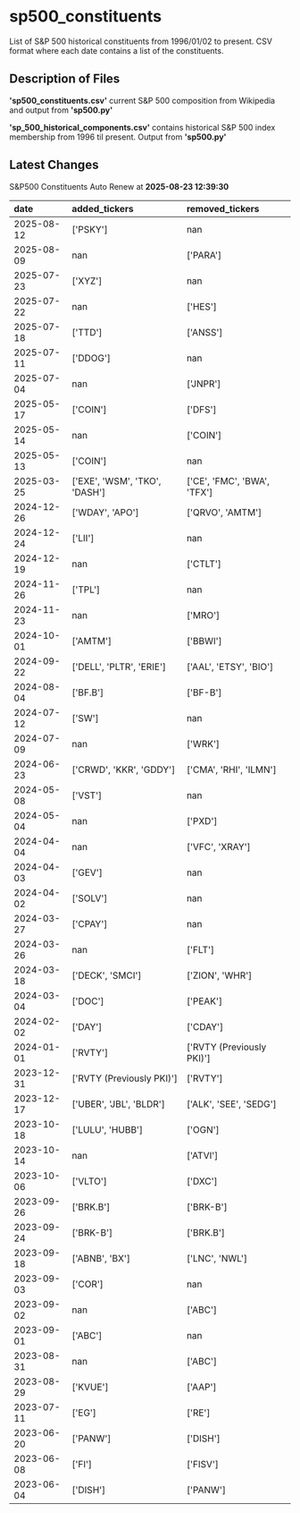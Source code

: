 # sp500_constituents
List of S&amp;P 500 historical constituents from 1996/01/02 to present. CSV format where each date contains a list of the constituents.

## Description of Files

**'sp500_constituents.csv'** current S&P 500 composition from Wikipedia and output from **'sp500.py'**

**'sp_500_historical_components.csv'**  contains historical S&P 500 index membership from 1996 til present. Output from **'sp500.py'**

## Latest Changes
S&P500 Constituents Auto Renew at **2025-08-23 12:39:30**

| date       | added_tickers                 | removed_tickers             |
|:-----------|:------------------------------|:----------------------------|
| 2025-08-12 | ['PSKY']                      | nan                         |
| 2025-08-09 | nan                           | ['PARA']                    |
| 2025-07-23 | ['XYZ']                       | nan                         |
| 2025-07-22 | nan                           | ['HES']                     |
| 2025-07-18 | ['TTD']                       | ['ANSS']                    |
| 2025-07-11 | ['DDOG']                      | nan                         |
| 2025-07-04 | nan                           | ['JNPR']                    |
| 2025-05-17 | ['COIN']                      | ['DFS']                     |
| 2025-05-14 | nan                           | ['COIN']                    |
| 2025-05-13 | ['COIN']                      | nan                         |
| 2025-03-25 | ['EXE', 'WSM', 'TKO', 'DASH'] | ['CE', 'FMC', 'BWA', 'TFX'] |
| 2024-12-26 | ['WDAY', 'APO']               | ['QRVO', 'AMTM']            |
| 2024-12-24 | ['LII']                       | nan                         |
| 2024-12-19 | nan                           | ['CTLT']                    |
| 2024-11-26 | ['TPL']                       | nan                         |
| 2024-11-23 | nan                           | ['MRO']                     |
| 2024-10-01 | ['AMTM']                      | ['BBWI']                    |
| 2024-09-22 | ['DELL', 'PLTR', 'ERIE']      | ['AAL', 'ETSY', 'BIO']      |
| 2024-08-04 | ['BF.B']                      | ['BF-B']                    |
| 2024-07-12 | ['SW']                        | nan                         |
| 2024-07-09 | nan                           | ['WRK']                     |
| 2024-06-23 | ['CRWD', 'KKR', 'GDDY']       | ['CMA', 'RHI', 'ILMN']      |
| 2024-05-08 | ['VST']                       | nan                         |
| 2024-05-04 | nan                           | ['PXD']                     |
| 2024-04-04 | nan                           | ['VFC', 'XRAY']             |
| 2024-04-03 | ['GEV']                       | nan                         |
| 2024-04-02 | ['SOLV']                      | nan                         |
| 2024-03-27 | ['CPAY']                      | nan                         |
| 2024-03-26 | nan                           | ['FLT']                     |
| 2024-03-18 | ['DECK', 'SMCI']              | ['ZION', 'WHR']             |
| 2024-03-04 | ['DOC']                       | ['PEAK']                    |
| 2024-02-02 | ['DAY']                       | ['CDAY']                    |
| 2024-01-01 | ['RVTY']                      | ['RVTY (Previously PKI)']   |
| 2023-12-31 | ['RVTY (Previously PKI)']     | ['RVTY']                    |
| 2023-12-17 | ['UBER', 'JBL', 'BLDR']       | ['ALK', 'SEE', 'SEDG']      |
| 2023-10-18 | ['LULU', 'HUBB']              | ['OGN']                     |
| 2023-10-14 | nan                           | ['ATVI']                    |
| 2023-10-06 | ['VLTO']                      | ['DXC']                     |
| 2023-09-26 | ['BRK.B']                     | ['BRK-B']                   |
| 2023-09-24 | ['BRK-B']                     | ['BRK.B']                   |
| 2023-09-18 | ['ABNB', 'BX']                | ['LNC', 'NWL']              |
| 2023-09-03 | ['COR']                       | nan                         |
| 2023-09-02 | nan                           | ['ABC']                     |
| 2023-09-01 | ['ABC']                       | nan                         |
| 2023-08-31 | nan                           | ['ABC']                     |
| 2023-08-29 | ['KVUE']                      | ['AAP']                     |
| 2023-07-11 | ['EG']                        | ['RE']                      |
| 2023-06-20 | ['PANW']                      | ['DISH']                    |
| 2023-06-08 | ['FI']                        | ['FISV']                    |
| 2023-06-04 | ['DISH']                      | ['PANW']                    |